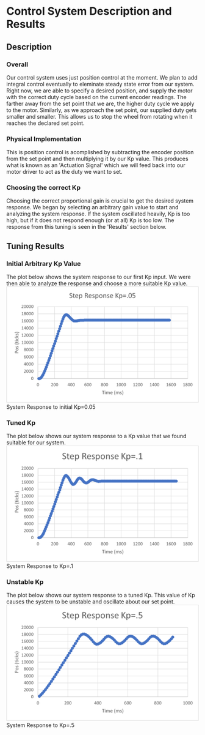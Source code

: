 # Control System Description and Results
## Description
### Overall 
Our control system uses just position control at the moment. We plan to add 
integral control eventually to eleminate steady state error from our system. 
Right now, we are able to specify a desired position, and supply the motor
with the correct duty cycle based on the current encoder readings. The farther
away from the set point that we are, the higher duty cycle we apply to
the motor. Similarly, as we approach the set point, our supplied duty gets 
smaller and smaller. This allows us to stop the wheel from rotating when
it reaches the declared set point. 
### Physical Implementation
This is position control is acomplished by subtracting the encoder position 
from the set point and then multiplying it by our Kp value. This produces what 
is known as an 'Actuation Signal' which we will feed back into our motor driver
to act as the duty we want to set. 
### Choosing the correct Kp
Choosing the correct proportional gain is crucial to get the desired system 
response. We began by selecting an arbitrary gain value to start and analyzing
the system response. If the system oscillated heavily, Kp is too high, but if 
it does not respond enough (or at all) Kp is too low. The response from this 
tuning is seen in the 'Results' section below. 
## Tuning Results
### Initial Arbitrary Kp Value
The plot below shows the system response to our first Kp input. We were then
able to analyze the response and choose a more suitable Kp value. 
![System Response to initial Kp=0.05](https://github.com/dcejagon/ME-405-Lab-2/blob/d54a0978ac92da9d058418d99555162defccd543/Lab2_kp.05.png)
System Response to initial Kp=0.05
### Tuned Kp
The plot below shows our system response to a Kp value that we found suitable 
for our system. 
![System Response to Kp=INSERT FIRST KP HERE](https://github.com/dcejagon/ME-405-Lab-2/blob/d54a0978ac92da9d058418d99555162defccd543/Lab2_kp.1.png)
System Response to Kp=.1
### Unstable Kp
The plot below shows our system response to a tuned Kp. This value of Kp causes
the system to be unstable and oscillate about our set point. 
![System Response to Kp=INSERT FIRST KP HERE](https://github.com/dcejagon/ME-405-Lab-2/blob/d54a0978ac92da9d058418d99555162defccd543/Lab2_kp.5.png)
System Response to Kp=.5